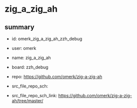 # zig_a_zig_ah
 
## summary 
* id: omerk_zig_a_zig_ah_zzh_debug
* user: omerk
* name: zig_a_zig_ah
* board: zzh_debug
* repo: https://github.com/omerk/zig-a-zig-ah



* src_file_repo_sch: 
* src_file_repo_sch_link: https://github.com/omerk/zig-a-zig-ah/tree/master/




